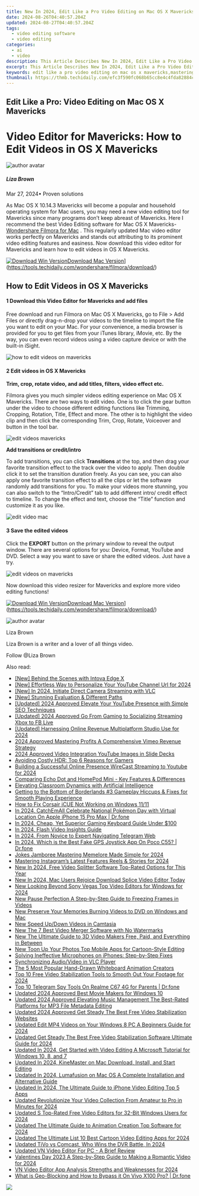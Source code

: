 ```yaml
---
title: New In 2024, Edit Like a Pro Video Editing on Mac OS X Mavericks
date: 2024-08-26T04:40:57.204Z
updated: 2024-08-27T04:40:57.204Z
tags: 
  - video editing software
  - video editing
categories: 
  - ai
  - video
description: This Article Describes New In 2024, Edit Like a Pro Video Editing on Mac OS X Mavericks
excerpt: This Article Describes New In 2024, Edit Like a Pro Video Editing on Mac OS X Mavericks
keywords: edit like a pro video editing on mac os x mavericks,mastering video editing on mac a guide to os x mavericks,edit like a pro video file editing on mac os x yosemite made easy,edit like a pro video editing in os x mavericks made easy,video editing mastery on mac os x mavericks edition,edit like a pro gopro video editing on mac for beginners,edit like a pro quicktime video editing on mac made easy
thumbnail: https://thmb.techidaily.com/efc3f590fc068b65cc8e4c4fda82884c66683db0be7b320fd391a90a34b6fb91.jpg
---
```


## Edit Like a Pro: Video Editing on Mac OS X Mavericks

# Video Editor for Mavericks: How to Edit Videos in OS X Mavericks

![author avatar](https://lh5.googleusercontent.com/-AIMmjowaFs4/AAAAAAAAAAI/AAAAAAAAABc/Y5UmwDaI7HU/s250-c-k/photo.jpg)

##### Liza Brown

 Mar 27, 2024• Proven solutions

As Mac OS X 10.14.3 Mavericks will become a popular and household operating system for Mac users, you may need a new video editing tool for Mavericks since many programs don’t keep abreast of Mavericks. Here I recommend the best Video Editing software for Mac OS X Mavericks- [Wondershare Filmora for Mac](https://tools.techidaily.com/wondershare/filmora/download/) . This regularly updated Mac video editor works perfectly on Mavericks and stands out attributing to its prominent video editing features and easiness. Now download this video editor for Mavericks and learn how to edit videos in OS X Mavericks.

[![Download Win Version](https://images.wondershare.com/filmora/guide/download-btn-win.jpg)](https://tools.techidaily.com/wondershare/filmora/download/)[Download Mac Version](https://images.wondershare.com/filmora/guide/download-btn-mac.jpg)](https://tools.techidaily.com/wondershare/filmora/download/)

## How to Edit Videos in OS X Mavericks

#### 1 Download this Video Editor for Mavericks and add files

Free download and run Filmora on Mac OS X Mavericks, go to File > Add Files or directly drag-n-drop your videos to the timeline to import the file you want to edit on your Mac. For your convenience, a media browser is provided for you to get files from your iTunes library, iMovie, etc. By the way, you can even record videos using a video capture device or with the built-in iSight.

![how to edit videos on mavericks](https://images.wondershare.com/filmora/article-images/import-video-9-mac.jpg)

#### 2 Edit videos in OS X Mavericks

 **Trim, crop, rotate video, and add titles, filters, video effect etc.**

Filmora gives you much simpler videos editing experience on Mac OS X Mavericks. There are two ways to edit video. One is to click the gear button under the video to choose different editing functions like Trimming, Cropping, Rotation, Title, Effect and more. The other is to highlight the video clip and then click the corresponding Trim, Crop, Rotate, Voiceover and button in the tool bar.

![edit videos mavericks](https://images.wondershare.com/filmora/article-images/edit-video-filmora-9-mac.jpg)

 **Add transitions or credit/intro**

To add transitions, you can click **Transitions** at the top, and then drag your favorite transition effect to the track over the video to apply. Then double click it to set the transition duration freely. As you can see, you can also apply one favorite transition effect to all the clips or let the software randomly add transitions for you. To make your videos more stunning, you can also switch to the “Intro/Credit” tab to add different intro/ credit effect to timeline. To change the effect and text, choose the “Title” function and customize it as you like.

![edit video mac](https://images.wondershare.com/filmora/guide/add-transition-mac.jpg)

#### 3 Save the edited videos

Click the **EXPORT** button on the primary window to reveal the output window. There are several options for you: Device, Format, YouTube and DVD. Select a way you want to save or share the edited videos. Just have a try.

![edit videos on mavericks](https://images.wondershare.com/filmora/guide/export-to-format-mac.JPG)

Now download this video resizer for Mavericks and explore more video editing functions!

[![Download Win Version](https://images.wondershare.com/filmora/guide/download-btn-win.jpg)](https://tools.techidaily.com/wondershare/filmora/download/)[Download Mac Version](https://images.wondershare.com/filmora/guide/download-btn-mac.jpg)](https://tools.techidaily.com/wondershare/filmora/download/)

![author avatar](https://lh5.googleusercontent.com/-AIMmjowaFs4/AAAAAAAAAAI/AAAAAAAAABc/Y5UmwDaI7HU/s250-c-k/photo.jpg)

Liza Brown

Liza Brown is a writer and a lover of all things video.

Follow @Liza Brown

<span class="atpl-alsoreadstyle">Also read:</span>
<div><ul>
<li><a href="https://extra-information.techidaily.com/new-behind-the-scenes-with-intova-edge-x/"><u>[New] Behind the Scenes with Intova Edge X</u></a></li>
<li><a href="https://facebook-video-footage.techidaily.com/new-effortless-way-to-personalize-your-youtube-channel-url-for-2024/"><u>[New] Effortless Way to Personalize Your YouTube Channel Url for 2024</u></a></li>
<li><a href="https://screen-sharing-recording.techidaily.com/new-in-2024-initiate-direct-camera-streaming-with-vlc/"><u>[New] In 2024, Initiate Direct Camera Streaming with VLC</u></a></li>
<li><a href="https://some-skills.techidaily.com/new-stunning-evaluation-and-different-paths/"><u>[New] Stunning Evaluation & Different Paths</u></a></li>
<li><a href="https://facebook-video-footage.techidaily.com/updated-2024-approved-elevate-your-youtube-presence-with-simple-seo-techniques/"><u>[Updated] 2024 Approved  Elevate Your YouTube Presence with Simple SEO Techniques</u></a></li>
<li><a href="https://facebook-video-recording.techidaily.com/updated-2024-approved-go-from-gaming-to-socializing-streaming-xbox-to-fb-live/"><u>[Updated] 2024 Approved  Go From Gaming to Socializing  Streaming Xbox to FB Live</u></a></li>
<li><a href="https://eaxpv-info.techidaily.com/updated-harnessing-online-revenue-multiplatform-studio-use-for-2024/"><u>[Updated] Harnessing Online Revenue  Multiplatform Studio Use for 2024</u></a></li>
<li><a href="https://vimeo-videos.techidaily.com/2024-approved-mastering-profits-a-comprehensive-vimeo-revenue-strategy/"><u>2024 Approved  Mastering Profits  A Comprehensive Vimeo Revenue Strategy</u></a></li>
<li><a href="https://facebook-video-share.techidaily.com/2024-approved-video-integration-youtube-images-in-slide-decks/"><u>2024 Approved  Video Integration  YouTube Images in Slide Decks</u></a></li>
<li><a href="https://games-able.techidaily.com/avoiding-costly-hdr-top-6-reasons-for-gamers/"><u>Avoiding Costly HDR: Top 6 Reasons for Gamers</u></a></li>
<li><a href="https://youtube-videos.techidaily.com/building-a-successful-online-presence-wirecast-streaming-to-youtube-for-2024/"><u>Building a Successful Online Presence  WireCast Streaming to Youtube for 2024</u></a></li>
<li><a href="https://ai-driven-video-production.techidaily.com/comparing-echo-dot-and-homepod-mini-key-features-and-differences/"><u>Comparing Echo Dot and HomePod Mini - Key Features & Differences</u></a></li>
<li><a href="https://mondly-stories.techidaily.com/elevating-classroom-dynamics-with-artificial-intelligence/"><u>Elevating Classroom Dynamics with Artificial Intelligence</u></a></li>
<li><a href="https://win-answers.techidaily.com/getting-to-the-bottom-of-borderlands-3-gameplay-hiccups-and-fixes-for-smooth-playing-experience/"><u>Getting to the Bottom of Borderlands #3 Gameplay Hiccups & Fixes for Smooth Playing Experience</u></a></li>
<li><a href="https://win-answers.techidaily.com/how-to-fix-corsair-icue-not-working-on-windows-1111/"><u>How to Fix Corsair iCUE Not Working on Windows 11/11</u></a></li>
<li><a href="https://ios-pokemon-go.techidaily.com/in-2024-catchemall-celebrate-national-pokemon-day-with-virtual-location-on-apple-iphone-15-pro-max-drfone-by-drfone-virtual-ios/"><u>In 2024, CatchEmAll Celebrate National Pokémon Day with Virtual Location On Apple iPhone 15 Pro Max | Dr.fone</u></a></li>
<li><a href="https://screen-sharing-recording.techidaily.com/in-2024-cheap-yet-superior-gaming-keyboard-guide-under-100/"><u>In 2024, Cheap, Yet Superior Gaming Keyboard Guide Under $100</u></a></li>
<li><a href="https://youtube-help.techidaily.com/in-2024-flash-video-insights-guide/"><u>In 2024, Flash Video Insights Guide</u></a></li>
<li><a href="https://some-techniques.techidaily.com/in-2024-from-novice-to-expert-navigating-telegram-web/"><u>In 2024, From Novice to Expert  Navigating Telegram Web</u></a></li>
<li><a href="https://phone-solutions.techidaily.com/in-2024-which-is-the-best-fake-gps-joystick-app-on-poco-c55-drfone-by-drfone-virtual-android/"><u>In 2024, Which is the Best Fake GPS Joystick App On Poco C55? | Dr.fone</u></a></li>
<li><a href="https://extra-support.techidaily.com/jokes-jamboree-mastering-memelore-made-simple-for-2024/"><u>Jokes Jamboree  Mastering Memelore Made Simple for 2024</u></a></li>
<li><a href="https://instagram-videos.techidaily.com/mastering-instagrams-latest-features-reels-and-stories-for-2024/"><u>Mastering Instagram’s Latest Features  Reels & Stories for 2024</u></a></li>
<li><a href="https://ai-driven-video-production.techidaily.com/new-in-2024-free-video-splitter-software-top-rated-options-for-this-year/"><u>New In 2024, Free Video Splitter Software Top-Rated Options for This Year</u></a></li>
<li><a href="https://ai-driven-video-production.techidaily.com/new-in-2024-mac-users-rejoice-download-splice-video-editor-today/"><u>New In 2024, Mac Users Rejoice Download Splice Video Editor Today</u></a></li>
<li><a href="https://ai-driven-video-production.techidaily.com/new-looking-beyond-sony-vegas-top-video-editors-for-windows-for-2024/"><u>New Looking Beyond Sony Vegas Top Video Editors for Windows for 2024</u></a></li>
<li><a href="https://ai-driven-video-production.techidaily.com/new-pause-perfection-a-step-by-step-guide-to-freezing-frames-in-videos/"><u>New Pause Perfection A Step-by-Step Guide to Freezing Frames in Videos</u></a></li>
<li><a href="https://ai-driven-video-production.techidaily.com/new-preserve-your-memories-burning-videos-to-dvd-on-windows-and-mac/"><u>New Preserve Your Memories Burning Videos to DVD on Windows and Mac</u></a></li>
<li><a href="https://ai-driven-video-production.techidaily.com/new-speed-updown-videos-in-camtasia/"><u>New Speed Up/Down Videos in Camtasia</u></a></li>
<li><a href="https://ai-driven-video-production.techidaily.com/new-the-7-best-video-merger-software-with-no-watermarks/"><u>New The 7 Best Video Merger Software with No Watermarks</u></a></li>
<li><a href="https://ai-driven-video-production.techidaily.com/new-the-ultimate-guide-to-3d-video-makers-free-paid-and-everything-in-between/"><u>New The Ultimate Guide to 3D Video Makers Free, Paid, and Everything in Between</u></a></li>
<li><a href="https://ai-driven-video-production.techidaily.com/new-toon-up-your-photos-top-mobile-apps-for-cartoon-style-editing/"><u>New Toon Up Your Photos Top Mobile Apps for Cartoon-Style Editing</u></a></li>
<li><a href="https://fox-that.techidaily.com/solving-ineffective-microphones-on-iphones-step-by-step-fixes/"><u>Solving Ineffective Microphones on iPhones: Step-by-Step Fixes</u></a></li>
<li><a href="https://data-wizards.techidaily.com/synchronizing-audiovideo-in-vlc-player/"><u>Synchronizing Audio/Video in VLC Player</u></a></li>
<li><a href="https://ai-driven-video-production.techidaily.com/the-5-most-popular-hand-drawn-whiteboard-animation-creators/"><u>The 5 Most Popular Hand-Drawn Whiteboard Animation Creators</u></a></li>
<li><a href="https://ai-driven-video-production.techidaily.com/top-10-free-video-stabilization-tools-to-smooth-out-your-footage-for-2024/"><u>Top 10 Free Video Stabilization Tools to Smooth Out Your Footage for 2024</u></a></li>
<li><a href="https://android-location-track.techidaily.com/top-10-telegram-spy-tools-on-realme-c67-4g-for-parents-drfone-by-drfone-virtual-android/"><u>Top 10 Telegram Spy Tools On Realme C67 4G for Parents | Dr.fone</u></a></li>
<li><a href="https://ai-driven-video-production.techidaily.com/updated-2024-approved-best-movie-makers-for-windows-10/"><u>Updated 2024 Approved Best Movie Makers for Windows 10</u></a></li>
<li><a href="https://voice-adjusting.techidaily.com/updated-2024-approved-elevating-music-management-the-best-rated-platforms-for-mp3-file-metadata-editing/"><u>Updated 2024 Approved Elevating Music Management The Best-Rated Platforms for MP3 File Metadata Editing</u></a></li>
<li><a href="https://ai-driven-video-production.techidaily.com/updated-2024-approved-get-steady-the-best-free-video-stabilization-websites/"><u>Updated 2024 Approved Get Steady The Best Free Video Stabilization Websites</u></a></li>
<li><a href="https://ai-driven-video-production.techidaily.com/updated-edit-mp4-videos-on-your-windows-8-pc-a-beginners-guide-for-2024/"><u>Updated Edit MP4 Videos on Your Windows 8 PC A Beginners Guide for 2024</u></a></li>
<li><a href="https://ai-driven-video-production.techidaily.com/updated-get-steady-the-best-free-video-stabilization-software-ultimate-guide-for-2024/"><u>Updated Get Steady The Best Free Video Stabilization Software Ultimate Guide for 2024</u></a></li>
<li><a href="https://ai-driven-video-production.techidaily.com/updated-in-2024-get-started-with-video-editing-a-microsoft-tutorial-for-windows-10-8-and-7/"><u>Updated In 2024, Get Started with Video Editing A Microsoft Tutorial for Windows 10, 8, and 7</u></a></li>
<li><a href="https://ai-driven-video-production.techidaily.com/updated-in-2024-kinemaster-on-mac-download-install-and-start-editing/"><u>Updated In 2024, KineMaster on Mac Download, Install, and Start Editing</u></a></li>
<li><a href="https://ai-driven-video-production.techidaily.com/updated-in-2024-lumafusion-on-mac-os-a-complete-installation-and-alternative-guide/"><u>Updated In 2024, Lumafusion on Mac OS A Complete Installation and Alternative Guide</u></a></li>
<li><a href="https://ai-driven-video-production.techidaily.com/updated-in-2024-the-ultimate-guide-to-iphone-video-editing-top-5-apps/"><u>Updated In 2024, The Ultimate Guide to iPhone Video Editing Top 5 Apps</u></a></li>
<li><a href="https://ai-driven-video-production.techidaily.com/updated-revolutionize-your-video-collection-from-amateur-to-pro-in-minutes-for-2024/"><u>Updated Revolutionize Your Video Collection From Amateur to Pro in Minutes for 2024</u></a></li>
<li><a href="https://ai-driven-video-production.techidaily.com/updated-s-top-rated-free-video-editors-for-32-bit-windows-users-for-2024/"><u>Updated S Top-Rated Free Video Editors for 32-Bit Windows Users for 2024</u></a></li>
<li><a href="https://ai-driven-video-production.techidaily.com/updated-the-ultimate-guide-to-animation-creation-top-software-for-2024/"><u>Updated The Ultimate Guide to Animation Creation Top Software for 2024</u></a></li>
<li><a href="https://ai-driven-video-production.techidaily.com/updated-the-ultimate-list-10-best-cartoon-video-editing-apps-for-2024/"><u>Updated The Ultimate List 10 Best Cartoon Video Editing Apps for 2024</u></a></li>
<li><a href="https://ai-driven-video-production.techidaily.com/updated-tivo-vs-comcast-who-wins-the-dvr-battle-in-2024/"><u>Updated TiVo vs Comcast, Who Wins the DVR Battle, In 2024</u></a></li>
<li><a href="https://ai-driven-video-production.techidaily.com/updated-vn-video-editor-for-pc-a-brief-review/"><u>Updated VN Video Editor For PC - A Brief Review</u></a></li>
<li><a href="https://ai-driven-video-production.techidaily.com/valentines-day-2023-a-step-by-step-guide-to-making-a-romantic-video-for-2024/"><u>Valentines Day 2023 A Step-by-Step Guide to Making a Romantic Video for 2024</u></a></li>
<li><a href="https://ai-driven-video-production.techidaily.com/vn-video-editor-app-analysis-strengths-and-weaknesses-for-2024/"><u>VN Video Editor App Analysis Strengths and Weaknesses for 2024</u></a></li>
<li><a href="https://fake-location.techidaily.com/what-is-geo-blocking-and-how-to-bypass-it-on-vivo-x100-pro-drfone-by-drfone-virtual-android/"><u>What is Geo-Blocking and How to Bypass it On Vivo X100 Pro? | Dr.fone</u></a></li>
</ul></div>

<ins class="adsbygoogle"
      style="display:block"
      data-ad-client="ca-pub-7571918770474297"
      data-ad-slot="8358498916"
      data-ad-format="auto"
      data-full-width-responsive="true"></ins>
<!-- affiliate ads begin -->
<a href="https://store.nero.com/order/checkout.php?PRODS=42570605&QTY=1&AFFILIATE=108875&CART=1"><img src="http://cdnwww.nero.com/nero-com-wAssets/img/banners/2023/usbXcopy/Nero_USB_x_copy_Screen_2.png" border="0"></a>
<!-- affiliate ads end -->
